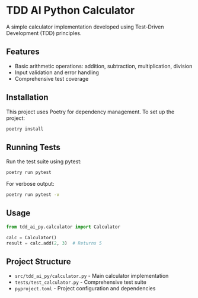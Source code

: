 # TDD AI Python Calculator

A simple calculator implementation developed using Test-Driven Development (TDD) principles.

## Features

- Basic arithmetic operations: addition, subtraction, multiplication, division
- Input validation and error handling
- Comprehensive test coverage

## Installation

This project uses Poetry for dependency management. To set up the project:

```bash
poetry install
```

## Running Tests

Run the test suite using pytest:

```bash
poetry run pytest
```

For verbose output:

```bash
poetry run pytest -v
```

## Usage

```python
from tdd_ai_py.calculator import Calculator

calc = Calculator()
result = calc.add(2, 3)  # Returns 5
```

## Project Structure

- `src/tdd_ai_py/calculator.py` - Main calculator implementation
- `tests/test_calculator.py` - Comprehensive test suite
- `pyproject.toml` - Project configuration and dependencies
